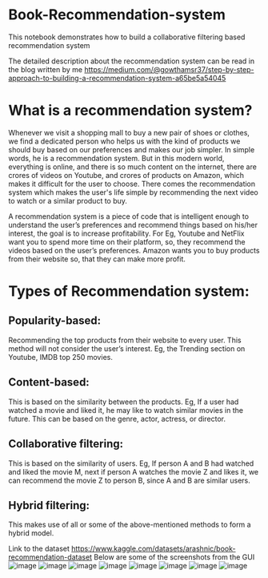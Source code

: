 # Book-Recommendation-system
This notebook demonstrates how to build a collaborative filtering based recommendation system 

The detailed description about the recommendation system can be read in the blog written by me https://medium.com/@gowthamsr37/step-by-step-approach-to-building-a-recommendation-system-a65be5a54045

# What is a recommendation system?
Whenever we visit a shopping mall to buy a new pair of shoes or clothes, we find a dedicated person who helps us with the kind of products we should buy based on our preferences and makes our job simpler. In simple words, he is a recommendation system. But in this modern world, everything is online, and there is so much content on the internet, there are crores of videos on Youtube, and crores of products on Amazon, which makes it difficult for the user to choose. There comes the recommendation system which makes the user's life simple by recommending the next video to watch or a similar product to buy.

A recommendation system is a piece of code that is intelligent enough to understand the user’s preferences and recommend things based on his/her interest, the goal is to increase profitability. For Eg, Youtube and NetFlix want you to spend more time on their platform, so, they recommend the videos based on the user’s preferences. Amazon wants you to buy products from their website so, that they can make more profit.

# Types of Recommendation system:
## Popularity-based:
Recommending the top products from their website to every user. This method will not consider the user’s interest. Eg, the Trending section on Youtube, IMDB top 250 movies.

## Content-based:
This is based on the similarity between the products. Eg, If a user had watched a movie and liked it, he may like to watch similar movies in the future. This can be based on the genre, actor, actress, or director.

## Collaborative filtering:
This is based on the similarity of users. Eg, If person A and B had watched and liked the movie M, next if person A watches the movie Z and likes it, we can recommend the movie Z to person B, since A and B are similar users.

## Hybrid filtering:
This makes use of all or some of the above-mentioned methods to form a hybrid model.


Link to the dataset https://www.kaggle.com/datasets/arashnic/book-recommendation-dataset
Below are some of the screenshots from the GUI
![image](https://user-images.githubusercontent.com/94861619/185192233-bf5697e7-18c6-4a48-8513-8ec008a05fc9.png)
![image](https://user-images.githubusercontent.com/94861619/185192354-eb5cceea-fd61-4ef4-bb27-cb0c7924488d.png)
![image](https://user-images.githubusercontent.com/94861619/185192485-8c0725b5-a6bf-4375-b4a3-4fd97bc3aa5e.png)
![image](https://user-images.githubusercontent.com/94861619/185192580-08c59b83-dad9-42ae-8d7f-651026671c31.png)
![image](https://user-images.githubusercontent.com/94861619/185193057-0ce0af03-f29d-4dc3-957d-d6d78d8e7804.png)
![image](https://user-images.githubusercontent.com/94861619/185193122-9eb75cba-8bc0-461c-bd07-b06c64fce28f.png)
![image](https://user-images.githubusercontent.com/94861619/185193220-92639711-2af8-4517-a8a9-10535fd2a234.png)
![image](https://user-images.githubusercontent.com/94861619/185193295-124ff4f3-c24b-4124-977d-6d44eb3edccc.png)
